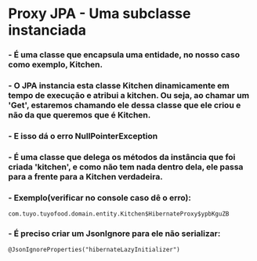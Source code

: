 # Proxy JPA - Uma subclasse instanciada
### - É uma classe que encapsula uma entidade, no nosso caso como exemplo, Kitchen.
### - O JPA instancia esta classe Kitchen dinamicamente em tempo de execução e atribui a kitchen. Ou seja, ao chamar um 'Get', estaremos chamando ele dessa classe que ele criou e não da que queremos que é Kitchen.
### - E isso dá o erro NullPointerException
### - É uma classe que delega os métodos da instância que foi criada 'kitchen', e como não tem nada dentro dela, ele passa para a frente para a Kitchen verdadeira.
### - Exemplo(verificar no console caso dê o erro):
````
com.tuyo.tuyofood.domain.entity.Kitchen$HibernateProxy$ypbKguZB
````
### - É preciso criar um JsonIgnore para ele não serializar:
````
@JsonIgnoreProperties("hibernateLazyInitializer")
````
